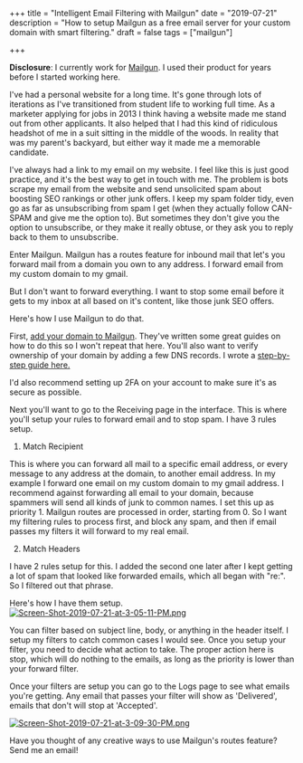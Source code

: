 +++ title = "Intelligent Email Filtering with Mailgun" 
date = "2019-07-21" 
description = "How to setup Mailgun as a free email server for your custom domain with smart filtering." 
draft = false 
tags = ["mailgun"]

+++

**Disclosure**: I currently work for [Mailgun](https://mailgun.com). I used their product for years before I started working here.

I've had a personal website for a long time. It's gone through lots of iterations as I've transitioned from student life to working full time. As a marketer applying for jobs in 2013 I think having a website made me stand out from other applicants. It also helped that I had this kind of ridiculous headshot of me in a suit sitting in the middle of the woods. In reality that was my parent's backyard, but either way it made me a memorable candidate.

I've always had a link to my email on my website. I feel like this is just good practice, and it's the best way to get in touch with me. The problem is bots scrape my email from the website and send unsolicited spam about boosting SEO rankings or other junk offers. I keep my spam folder tidy, even go as far as unsubscribing from spam I get (when they actually follow CAN-SPAM and give me the option to). But sometimes they don't give you the option to unsubscribe, or they make it really obtuse, or they ask you to reply back to them to unsubscribe.

Enter Mailgun. Mailgun has a routes feature for inbound mail that let's you forward mail from a domain you own to any address. I forward email from my custom domain to my gmail.

But I don't want to forward everything. I want to stop some email before it gets to my inbox at all based on it's content, like those junk SEO offers.

Here's how I use Mailgun to do that.

First, [add your domain to Mailgun](https://help.mailgun.com/hc/en-us/articles/203637190-How-Do-I-Add-a-Domain-). They've written some great guides on how to do this so I won't repeat that here. You'll also want to verify ownership of your domain by adding a few DNS records. I wrote a [step-by-step guide here.](https://help.mailgun.com/hc/en-us/articles/360026833053-Domain-Verification-Walkthrough)

I'd also recommend setting up 2FA on your account to make sure it's as secure as possible.

Next you'll want to go to the Receiving page in the interface. This is where you'll setup your rules to forward email and to stop spam. I have 3 rules setup.

1. Match Recipient

This is where you can forward all mail to a specific email address, or every message to any address at the domain, to another email address. In my example I forward one email on my custom domain to my gmail address. I recommend against forwarding all email to your domain, because spammers will send all kinds of junk to common names. I set this up as priority 1. Mailgun routes are processed in order, starting from 0. So I want my filtering rules to process first, and block any spam, and then if email passes my filters it will forward to my real email.

2. Match Headers

I have 2 rules setup for this. I added the second one later after I kept getting a lot of spam that looked like forwarded emails, which all began with "re:". So I filtered out that phrase.

Here's how I have them setup. [![Screen-Shot-2019-07-21-at-3-05-11-PM.png](https://i.postimg.cc/G3sMF2tN/Screen-Shot-2019-07-21-at-3-05-11-PM.png)](https://postimg.cc/nMpYZnvY)

You can filter based on subject line, body, or anything in the header itself. I setup my filters to catch common cases I would see. Once you setup your filter, you need to decide what action to take. The proper action here is stop, which will do nothing to the emails, as long as the priority is lower than your forward filter.

Once your filters are setup you can go to the Logs page to see what emails you're getting. Any email that passes your filter will show as 'Delivered', emails that don't will stop at 'Accepted'.

[![Screen-Shot-2019-07-21-at-3-09-30-PM.png](https://i.postimg.cc/GpWDdcR8/Screen-Shot-2019-07-21-at-3-09-30-PM.png)](https://postimg.cc/xkP8PVcn)

Have you thought of any creative ways to use Mailgun's routes feature? Send me an email!